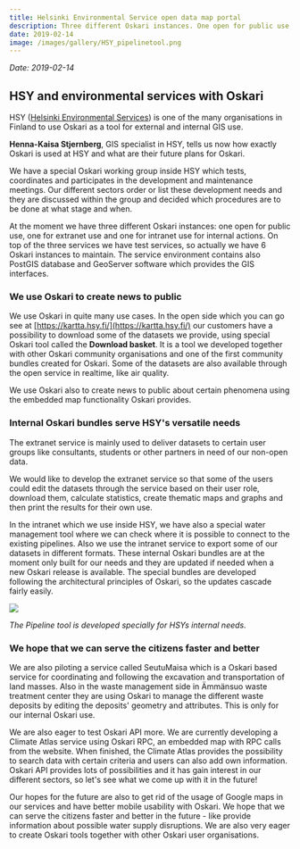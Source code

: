 ```yaml
---
title: Helsinki Environmental Service open data map portal
description: Three different Oskari instances. One open for public use, one for extranet use and one for intranet use for internal actions. 
date: 2019-02-14
image: /images/gallery/HSY_pipelinetool.png
---
```


*Date: 2019-02-14*

## HSY and environmental services with Oskari

HSY ([Helsinki Environmental Services](https://www.hsy.fi/fi/asukkaalle/Sivut/default.aspx)) is one of the many organisations in Finland to use Oskari as a tool for external and internal GIS use.

**Henna-Kaisa Stjernberg**, GIS specialist in HSY, tells us now how exactly Oskari is used at HSY and what are their future plans for Oskari.

We have a special Oskari working group inside HSY which tests, coordinates and participates in the development and maintenance meetings. Our different sectors order or list these development needs and they are discussed within 
the group and decided which procedures are to be done at what stage and when.

At the moment we have three different Oskari instances: 
one open for public use, one for extranet use and one for intranet use for internal actions. 
On top of the three services we have test services, so actually we have 6 Oskari instances to maintain. 
The service environment contains also PostGIS database and GeoServer software which provides the GIS interfaces.

### We use Oskari to create news to public
We use Oskari in quite many use cases. In the open side which you can go see at [https://kartta.hsy.fi/](https://kartta.hsy.fi/) 
our customers have a possibility to download some of the datasets we provide, using special Oskari tool called the **Download basket**. It is a tool we developed together with other Oskari community organisations and one of the first community bundles created for Oskari. 
Some of the datasets are also available through the open service in realtime, like air quality.

We use Oskari also to create news to public about certain phenomena using the embedded map functionality Oskari provides.

### Internal Oskari bundles serve HSY's versatile needs
The extranet service is mainly used to deliver datasets to certain user groups like consultants, 
students or other partners in need of our non-open data.

We would like to develop the extranet service so that some of the users could edit the datasets through the service 
based on their user role, download them, calculate statistics, create thematic maps and graphs and then print the 
results for their own use.

In the intranet which we use inside HSY, we have also a special water management tool where we can check 
where it is possible to connect to the existing pipelines. Also we use the intranet service to export some of our datasets in different formats. These internal Oskari bundles are at the moment only built for our needs and they are updated if needed when 
a new Oskari release is available. The special bundles are developed following the architectural principles of Oskari, 
so the updates cascade fairly easily.

<img src="/images/gallery/HSY_pipelinetool.png" class="img-responsive"/>

*The Pipeline tool is developed specially for HSYs internal needs.*

### We hope that we can serve the citizens faster and better
We are also piloting a service called SeutuMaisa which is a Oskari based service for coordinating and 
following the excavation and transportation of land masses. Also in the waste management side in 
Ämmänsuo waste treatment center they are using Oskari to manage the different waste deposits by 
editing the deposits' geometry and attributes. This is only for our internal Oskari use.

We are also eager to test Oskari API more. We are currently developing a Climate Atlas service using Oskari RPC, an embedded map with RPC calls from the website. When finished, the Climate Atlas provides the possibility to search data 
with certain criteria and users can also add own information. 
Oskari API provides lots of possibilities and it has gain interest in our different sectors, 
so let's see what we come up with it in the future!

Our hopes for the future are also to get rid of the usage of Google maps in our services and have better mobile usability with Oskari. 
We hope that we can serve the citizens faster and better in the future - like provide information about possible water 
supply disruptions. We are also very eager to create Oskari tools together with other Oskari user organisations. 
